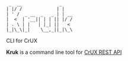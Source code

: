  	 _  __              _    
 	| |/ /             | |   
 	| ' /  _ __  _   _ | | __
 	|  <  | '__|| | | || |/ /
 	| . \ | |   | |_| ||   < 
 	|_|\_\|_|    \__,_||_|\_\
    
  CLI for CrUX

**Kruk** is a command line tool for [CrUX REST API](https://developers.google.com/web/tools/chrome-user-experience-report/api/guides/getting-started)

